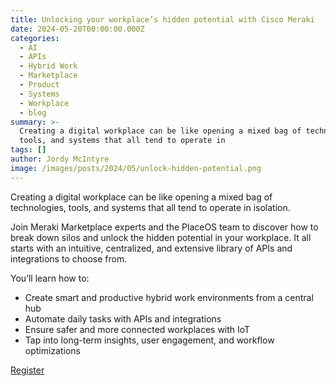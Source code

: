 ```yaml
---
title: Unlocking your workplace’s hidden potential with Cisco Meraki
date: 2024-05-20T00:00:00.000Z
categories:
  - AI
  - APIs
  - Hybrid Work
  - Marketplace
  - Product
  - Systems
  - Workplace
  - blog
summary: >-
  Creating a digital workplace can be like opening a mixed bag of technologies,
  tools, and systems that all tend to operate in
tags: []
author: Jordy McIntyre
image: /images/posts/2024/05/unlock-hidden-potential.png
---
```

Creating a digital workplace can be like opening a mixed bag of technologies, tools, and systems that all tend to operate in isolation.

Join Meraki Marketplace experts and the PlaceOS team to discover how to break down silos and unlock the hidden potential in your workplace. It all starts with an intuitive, centralized, and extensive library of APIs and integrations to choose from.

You’ll learn how to:  

*   Create smart and productive hybrid work environments from a central hub
*   Automate daily tasks with APIs and integrations
*   Ensure safer and more connected workplaces with IoT
*   Tap into long-term insights, user engagement, and workflow optimizations

[Register](https://meraki.cisco.com/webinars/unlocking-your-workplaces-hidden-potential-with-meraki-and-placeos/)

